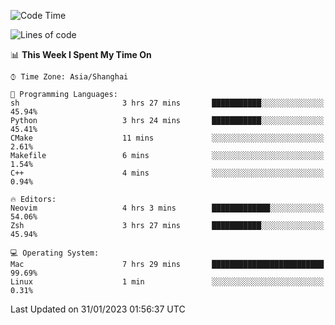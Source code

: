 <!--START_SECTION:waka-->
![Code Time](http://img.shields.io/badge/Code%20Time-1%2C119%20hrs%204%20mins-blue)

![Lines of code](https://img.shields.io/badge/From%20Hello%20World%20I%27ve%20Written-24%20Thousand%20lines%20of%20code-blue)

📊 **This Week I Spent My Time On** 

```text
⌚︎ Time Zone: Asia/Shanghai

💬 Programming Languages: 
sh                       3 hrs 27 mins       ███████████░░░░░░░░░░░░░░   45.94% 
Python                   3 hrs 24 mins       ███████████░░░░░░░░░░░░░░   45.41% 
CMake                    11 mins             ░░░░░░░░░░░░░░░░░░░░░░░░░   2.61% 
Makefile                 6 mins              ░░░░░░░░░░░░░░░░░░░░░░░░░   1.54% 
C++                      4 mins              ░░░░░░░░░░░░░░░░░░░░░░░░░   0.94%

🔥 Editors: 
Neovim                   4 hrs 3 mins        █████████████░░░░░░░░░░░░   54.06% 
Zsh                      3 hrs 27 mins       ███████████░░░░░░░░░░░░░░   45.94%

💻 Operating System: 
Mac                      7 hrs 29 mins       █████████████████████████   99.69% 
Linux                    1 min               ░░░░░░░░░░░░░░░░░░░░░░░░░   0.31%

```


 Last Updated on 31/01/2023 01:56:37 UTC
<!--END_SECTION:waka-->
